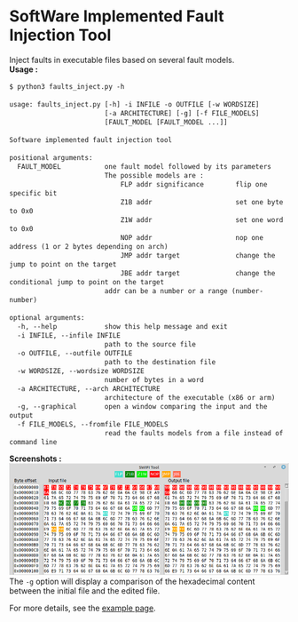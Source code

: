 # SoftWare Implemented Fault Injection Tool
Inject faults in executable files based on several fault models.  
**Usage :**
```
$ python3 faults_inject.py -h

usage: faults_inject.py [-h] -i INFILE -o OUTFILE [-w WORDSIZE]
                        [-a ARCHITECTURE] [-g] [-f FILE_MODELS]
                        [FAULT_MODEL [FAULT_MODEL ...]]

Software implemented fault injection tool

positional arguments:
  FAULT_MODEL           one fault model followed by its parameters
                        The possible models are :
                            FLP addr significance        flip one specific bit
                            Z1B addr                     set one byte to 0x0
                            Z1W addr                     set one word to 0x0
                            NOP addr                     nop one address (1 or 2 bytes depending on arch)
                            JMP addr target              change the jump to point on the target
                            JBE addr target              change the conditional jump to point on the target
                        addr can be a number or a range (number-number)

optional arguments:
  -h, --help            show this help message and exit
  -i INFILE, --infile INFILE
                        path to the source file
  -o OUTFILE, --outfile OUTFILE
                        path to the destination file
  -w WORDSIZE, --wordsize WORDSIZE
                        number of bytes in a word
  -a ARCHITECTURE, --arch ARCHITECTURE
                        architecture of the executable (x86 or arm)
  -g, --graphical       open a window comparing the input and the output
  -f FILE_MODELS, --fromfile FILE_MODELS
                        read the faults models from a file instead of command line
```

**Screenshots :**  
![alt text](./examples/Graphical_tool.png "Content comparison")  
The `-g` option will display a comparison of the hexadecimal content between the initial file and the edited file.

For more details, see the [example page](./examples/README.md).
